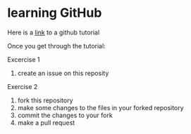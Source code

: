 # learning GitHub


Here is a [link](https://guides.github.com/activities/hello-world/) to a github tutorial

Once you get through the tutorial:  

Excercise 1
 1. create an issue on this reposity

Exercise 2
 1. fork this repository
 2. make some changes to the files in your forked repository
 3. commit the changes to your fork
 4. make a pull request

